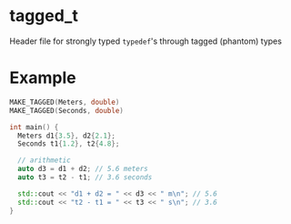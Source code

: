 # tagged_t

Header file for strongly typed `typedef`'s through tagged (phantom) types

# Example

```cpp
MAKE_TAGGED(Meters, double)
MAKE_TAGGED(Seconds, double)

int main() {
  Meters d1{3.5}, d2{2.1};
  Seconds t1{1.2}, t2{4.8};

  // arithmetic
  auto d3 = d1 + d2; // 5.6 meters
  auto t3 = t2 - t1; // 3.6 seconds

  std::cout << "d1 + d2 = " << d3 << " m\n"; // 5.6
  std::cout << "t2 - t1 = " << t3 << " s\n"; // 3.6
}
```
